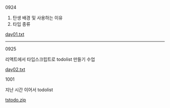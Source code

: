 0924 

1. 탄생 배경 및 사용하는 이유
2. 타입 종류

[day01.txt](https://github.com/hyounji375/Typescript/files/9638529/day01.txt)

---------------------------------------------------------------------------------------------------

0925

리액트에서 타입스크립트로 todolist 만들기 수업

[day02.txt](https://github.com/hyounji375/Typescript/files/9665649/day02.txt)

1001

지난 시간 이어서 todolist 

[tstodo.zip](https://github.com/hyounji375/Typescript/files/9690532/tstodo.zip)
